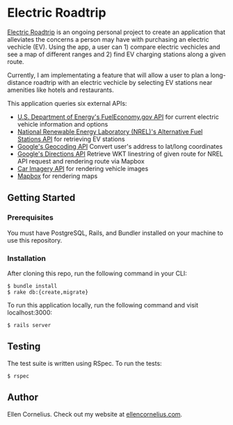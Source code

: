 # Electric Roadtrip
[Electric Roadtrip](https://electric-roadtrip.herokuapp.com/) is an ongoing personal project to create an application that alleviates the concerns a person may have with purchasing an electric vechicle (EV). Using the app, a user can 1) compare electric vechicles and see a map of different ranges and 2) find EV charging stations along a given route. 

Currently, I am implementating a feature that will allow a user to plan a long-distance roadtrip with an electric vechicle by selecting EV stations near amenities like hotels and restaurants. 

This application queries six external APIs:
* [U.S. Department of Energy's FuelEconomy.gov API](https://www.fueleconomy.gov/feg/ws/index.shtml) for current electric vehicle information and options
* [National Renewable Energy Laboratory (NREL)'s Alternative Fuel Stations API](https://developer.nrel.gov/docs/transportation/alt-fuel-stations-v1/) for retrieving EV stations
* [Google's Geocoding API](https://developers.google.com/maps/documentation/geocoding/intro) Convert user's address to lat/long coordinates
* [Google's Directions API](https://developers.google.com/maps/documentation/directions/intro) Retrieve WKT linestring of given route for NREL API request and rendering route via Mapbox
* [Car Imagery API](http://www.carimagery.com/) for rendering vehicle images
* [Mapbox](https://www.mapbox.com/developers/) for rendering maps

## Getting Started

### Prerequisites
You must have PostgreSQL, Rails, and Bundler installed on your machine to use this repository.

### Installation
After cloning this repo, run the following command in your CLI:
```
$ bundle install
$ rake db:{create,migrate}
```

To run this application locally, run the following command and visit localhost:3000:
```
$ rails server
```

## Testing
The test suite is written using RSpec. To run the tests:
```
$ rspec
```

## Author
Ellen Cornelius. Check out my website at [ellencornelius.com](https://www.ellencornelius.com/).
